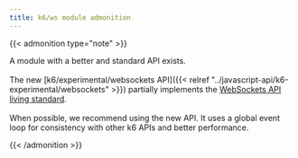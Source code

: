 ```yaml
---
title: k6/ws module admonition
---
```


{{< admonition type="note" >}}

A module with a better and standard API exists.
<br>
<br>
The new [k6/experimental/websockets API]({{< relref "../javascript-api/k6-experimental/websockets" >}}) partially implements the [WebSockets API living standard](https://websockets.spec.whatwg.org/).
<br>
<br>
When possible, we recommend using the new API. It uses a global event loop for consistency with other k6 APIs and better performance.

{{< /admonition >}}
